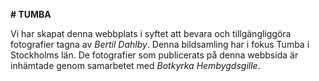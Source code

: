 **# TUMBA**

Vi har skapat denna webbplats i syftet att bevara och tillgängliggöra fotografier tagna av *Bertil Dahlby*. Denna bildsamling har i fokus Tumba i Stockholms län. De fotografier som publicerats på denna webbsida är inhämtade genom samarbetet med *Botkyrka Hembygdsgille*.